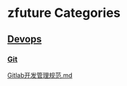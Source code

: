 # zfuture Categories

## [Devops](https://github.com/einsli/zfuture/tree/main/devops)
### [Git](https://github.com/einsli/zfuture/tree/main/devops/git)
[Gitlab开发管理规范.md](https://github.com/einsli/zfuture/blob/main/devops/git/Gitlab%E5%BC%80%E5%8F%91%E7%AE%A1%E7%90%86%E8%A7%84%E8%8C%83.md)